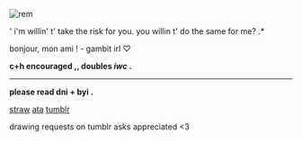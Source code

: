 ![rem](https://64.media.tumblr.com/816d9944fef1820f13f82082c87004ac/8c365324546a085b-8c/s640x960/6458efa5d8e341c5ca2e18f3fe7b5f2cf4c889f8.gifv)

' i'm willin' t' take the risk for you. you willin t' do the same for me?  .*

bonjour, mon ami !  - gambit irl ♡ 

**c+h encouraged ,, doubles _iwc_ .**

---
**please read dni + byi .**

[straw](https://shootforthrill.straw.page/)     [ata](https://shootforthrill.atabook.org/)     [tumblr](https://www.tumblr.com/shootforthrill) 

drawing requests on tumblr asks appreciated <3
